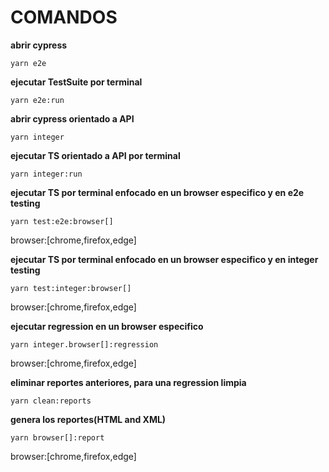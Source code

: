 # COMANDOS

**abrir cypress**
```
yarn e2e
````

**ejecutar TestSuite por terminal**
```
yarn e2e:run
````

**abrir cypress orientado a API**
```
yarn integer
````

**ejecutar TS orientado a API por terminal**
```
yarn integer:run
````

**ejecutar TS por terminal enfocado en un browser especifico y en e2e testing**
```
yarn test:e2e:browser[]
````
browser:[chrome,firefox,edge]

**ejecutar TS por terminal enfocado en un browser especifico y en integer testing**
```
yarn test:integer:browser[]
````
browser:[chrome,firefox,edge]

**ejecutar regression en un browser especifico**
```
yarn integer.browser[]:regression
````
browser:[chrome,firefox,edge]

**eliminar reportes anteriores, para una regression limpia**
```
yarn clean:reports
````

**genera los reportes(HTML and XML)**
```
yarn browser[]:report
````
browser:[chrome,firefox,edge]